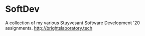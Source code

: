 # SoftDev
A collection of my various Stuyvesant Software Development '20 assignments.
http://brightslaboratory.tech
